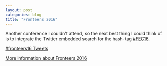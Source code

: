 ```yaml
---
layout: post
categories: blog
title: "Fronteers 2016"
---
```


Another conference I couldn't attend, so the next best thing I could think of is to integrate the Twitter embedded search for the hash-tag [#FEC16](https://twitter.com/hashtag/fronteers16).

<a class="twitter-timeline" href="https://twitter.com/hashtag/fronteers16" data-widget-id="783928895280123904">#fronteers16 Tweets</a>
<script>!function(d,s,id){var js,fjs=d.getElementsByTagName(s)[0],p=/^http:/.test(d.location)?'http':'https';if(!d.getElementById(id)){js=d.createElement(s);js.id=id;js.src=p+"://platform.twitter.com/widgets.js";fjs.parentNode.insertBefore(js,fjs);}}(document,"script","twitter-wjs");</script>

[More information about Fronteers 2016](https://twitter.com/FronteersConf)
